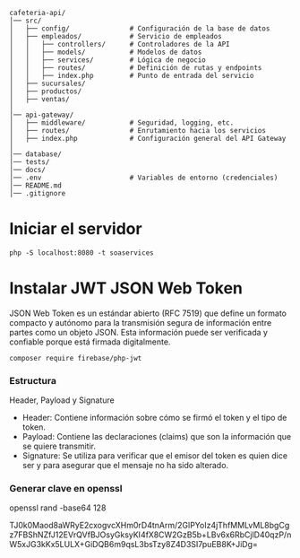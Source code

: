```
cafeteria-api/
│── src/                     
│   ├── config/               # Configuración de la base de datos
│   ├── empleados/            # Servicio de empleados
│   │   ├── controllers/      # Controladores de la API
│   │   ├── models/           # Modelos de datos
│   │   ├── services/         # Lógica de negocio
│   │   ├── routes/           # Definición de rutas y endpoints
│   │   ├── index.php         # Punto de entrada del servicio
│   ├── sucursales/           
│   ├── productos/            
│   ├── ventas/               
│
│── api-gateway/              
│   ├── middleware/           # Seguridad, logging, etc.
│   ├── routes/               # Enrutamiento hacia los servicios
│   ├── index.php             # Configuración general del API Gateway
│
│── database/                 
│── tests/                    
│── docs/                    
│── .env                      # Variables de entorno (credenciales)
│── README.md                 
│── .gitignore                
```

# Iniciar el servidor

```
php -S localhost:8080 -t soaservices
```

# Instalar JWT JSON Web Token
JSON Web Token es un estándar abierto (RFC 7519) que define un formato compacto y autónomo para la transmisión segura de información entre partes como un objeto JSON. Esta información puede ser verificada y confiable porque está firmada digitalmente.
```
composer require firebase/php-jwt
```
### Estructura
Header, Payload y Signature
- Header: Contiene información sobre cómo se firmó el token y el tipo de token.
- Payload: Contiene las declaraciones (claims) que son la información que se quiere transmitir.
- Signature: Se utiliza para verificar que el emisor del token es quien dice ser y para asegurar que el mensaje no ha sido alterado.

### Generar clave en openssl
openssl rand -base64 128

TJ0k0Maod8aWRyE2cxogvcXHm0rD4tnArm/2GlPYoIz4jThfMMLvML8bgCgz7FBShNZfJ12EVrQVfBJOsyGksyKI4fX8CW2GzB5b+LBv6x6RbCjlD40qzP/nW5xJG3kKx5LULX+GiDQB6m9qsL3bsTzy8Z4D3SI7puEB8K+JiDg=
